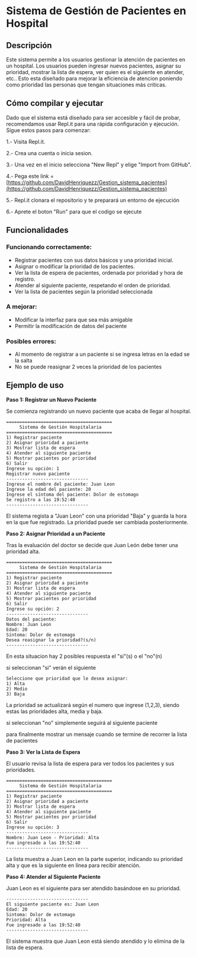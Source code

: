 # Sistema de Gestión de Pacientes en Hospital

## Descripción

Este sistema permite a los usuarios gestionar la atención de pacientes en un hospital. Los usuarios pueden ingresar nuevos pacientes, asignar su prioridad, mostrar la lista de espera, ver quien es el siguiente en atender, etc.. Esto esta diseñado para mejorar la eficiencia de atencion poniendo como prioridad las personas que tengan situaciones más criticas.

## Cómo compilar y ejecutar

Dado que el sistema está diseñado para ser accesible y fácil de probar, recomendamos usar Repl.it para una rápida configuración y ejecución. Sigue estos pasos para comenzar:

1.- Visita Repl.it.

2.- Crea una cuenta o inicia sesion.

3.- Una vez en el inicio selecciona  "New Repl" y elige "Import from GitHub".

4.- Pega este link = [https://github.com/DavidHenriquezz/Gestion_sistema_pacientes](https://github.com/DavidHenriquezz/Gestion_sistema_pacientes)

5.- Repl.it clonara el repositorio y te preparará un entorno de ejecución

6.- Aprete el boton "Run" para que el codigo se ejecute

## Funcionalidades

### Funcionando correctamente:

- Registrar pacientes con sus datos básicos y una prioridad inicial.
- Asignar o modificar la prioridad de los pacientes.
- Ver la lista de espera de pacientes, ordenada por prioridad y hora de registro.
- Atender al siguiente paciente, respetando el orden de prioridad.
- Ver la lista de pacientes según la prioridad seleccionada

### A mejorar:

- Modificar la interfaz para que sea más amigable
- Permitir la modificación de datos del paciente

### Posibles errores:

- Al momento de registrar a un paciente si se ingresa letras en la edad se la salta
- No se puede reasignar 2 veces la prioridad de los pacientes
  
## Ejemplo de uso

**Paso 1: Registrar un Nuevo Paciente**

Se comienza registrando un nuevo paciente que acaba de llegar al hospital.
```
========================================
     Sistema de Gestión Hospitalaria
========================================
1) Registrar paciente
2) Asignar prioridad a paciente
3) Mostrar lista de espera
4) Atender al siguiente paciente
5) Mostrar pacientes por prioridad
6) Salir
Ingrese su opción: 1
Registrar nuevo paciente
-------------------------------
Ingrese el nombre del paciente: Juan Leon
Ingrese la edad del paciente: 20
Ingrese el síntoma del paciente: Dolor de estomago
Se registro a las 19:52:40
-------------------------------
```

El sistema regista a "Juan Leon" con una prioridad "Baja" y guarda la hora en la que fue registrado. La prioridad puede ser cambiada posteriormente.

**Paso 2: Asignar Prioridad a un Paciente**

Tras la evaluación del doctor se decide que Juan León debe tener una prioridad alta.

```
========================================
     Sistema de Gestión Hospitalaria
========================================
1) Registrar paciente
2) Asignar prioridad a paciente
3) Mostrar lista de espera
4) Atender al siguiente paciente
5) Mostrar pacientes por prioridad
6) Salir
Ingrese su opción: 2
-------------------------------
Datos del paciente:
Nombre: Juan Leon
Edad: 20
Síntoma: Dolor de estomago
Desea reasignar la prioridad?(s/n)
-------------------------------
```

En esta situacion hay 2 posibles respuesta el "si"(s) o el "no"(n)

si seleccionan "si" verán el siguiente

```
Seleccione que prioridad que le desea asignar:
1) Alta
2) Medio
3) Baja

```
La prioridad se actualizará según el numero que ingrese (1,2,3), siendo estas las prioridades alta, media y baja.

si seleccionan "no" simplemente seguirá al siguiente paciente

para finalmente mostrar un mensaje cuando se termine de recorrer la lista de pacientes

**Paso 3: Ver la Lista de Espera**

El usuario revisa la lista de espera para ver todos los pacientes y sus prioridades.

```
========================================
     Sistema de Gestión Hospitalaria
========================================
1) Registrar paciente
2) Asignar prioridad a paciente
3) Mostrar lista de espera
4) Atender al siguiente paciente
5) Mostrar pacientes por prioridad
6) Salir
Ingrese su opción: 3
-------------------------------
Nombre: Juan Leon - Prioridad: Alta
Fue ingresado a las 19:52:40
-------------------------------
```

La lista muestra a Juan Leon en la parte superior, indicando su prioridad alta y que es la siguiente en línea para recibir atención.

**Paso 4: Atender al Siguiente Paciente**

Juan Leon es el siguiente para ser atendido basándose en su prioridad.

```
-------------------------------
El siguiente paciente es: Juan Leon
Edad: 20
Sintoma: Dolor de estomago
Prioridad: Alta
Fue ingresado a las 19:52:40
-------------------------------
```

El sistema muestra que Juan Leon está siendo atendido y lo elimina de la lista de espera.
